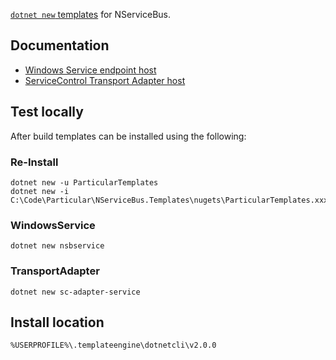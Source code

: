 [`dotnet new` templates](https://github.com/dotnet/templating/wiki/%22Runnable-Project%22-Templates) for NServiceBus.


## Documentation

 * [Windows Service endpoint host](https://docs.particular.net/nservicebus/hosting/windows-service-template)
 * [ServiceControl Transport Adapter host](https://docs.particular.net/servicecontrol/transport-adapter/template)


## Test locally

After build templates can be installed using the following:


### Re-Install

```
dotnet new -u ParticularTemplates
dotnet new -i C:\Code\Particular\NServiceBus.Templates\nugets\ParticularTemplates.xxx.nupkg
```

### WindowsService

```
dotnet new nsbservice
```


### TransportAdapter

```
dotnet new sc-adapter-service
```

## Install location


`%USERPROFILE%\.templateengine\dotnetcli\v2.0.0`
